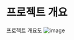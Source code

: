 # 프로젝트 개요
프로젝트 개요도
![image](https://github.com/sideproject-sku/.github/assets/109807723/adc1da24-7808-47a3-80e4-0d3fe720e3e4)



